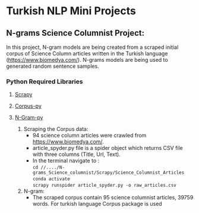 # Turkish NLP Mini Projects


## N-grams Science Columnist Project:
In this project, N-gram models are being created from a scraped initial corpus of Science Column articles written in the Turkish language (https://www.biomedya.com/). N-grams models are being used to generated random sentence samples.

### Python Required Libraries
1. [Scrapy](https://scrapy.org/) 
2. [Corpus-py](https://github.com/taylankabbani/Corpus-Py.git)
3. [N-Gram-py](https://github.com/taylankabbani/NGram-Py.git)

   1. Scraping the Corpus data:
      * 94 science column articles were crawled from https://www.biomedya.com/.
      * article_spyder.py file is a spider object which returns CSV file with three columns (Title, Url, Text).
      * In the terminal navigate to :\
        `cd //..../N-grams_Science_columnist/Scrapy/Science_Columnist_Articles`\
        `conda activate`\
        `scrapy runspider article_spyder.py -o raw_articles.csv`
   2. N-gram:
      * The scraped corpus contain 95 science columnist articles, 39759 words. For turkish language Corpus package is used
